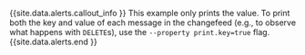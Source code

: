 {{site.data.alerts.callout_info }}
This example only prints the value. To print both the key and value of each message in the changefeed (e.g., to observe what happens with `DELETE`s), use the `--property print.key=true` flag.
{{site.data.alerts.end }}
